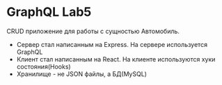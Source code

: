 # GraphQL Lab5

CRUD приложение для работы с сущностью Автомобиль.

+ Сервер стал написанным на Express. На сервере используется GraphQL
+ Клиент стал написанным на React. На клиенте используются хуки состояния(Hooks)
+ Хранилище - не JSON файлы, а БД(MySQL)
